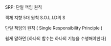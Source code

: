 SRP: 단일 책임 원칙

객체 지향 5대 원칙 S.O.L.I.D의 S

단일 책임의 원칙 ( Single Responsibility Principle )

쉽게 말하면 [하나의 함수는 하나의 기능을 수행해야한다]
